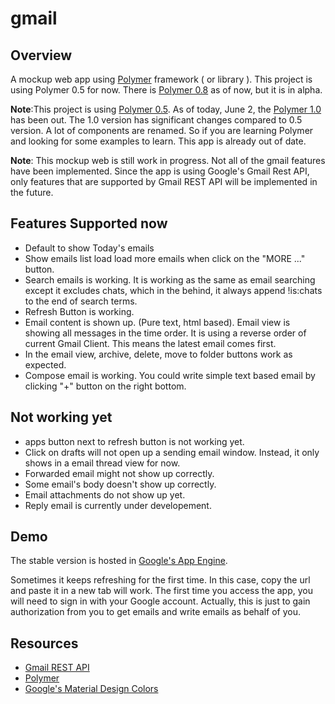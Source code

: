 # gmail

## Overview
A mockup web app using [Polymer](https://www.polymer-project.org/0.5/) framework ( or library ). This project is using Polymer 0.5 for now. There is [Polymer 0.8](https://www.polymer-project.org/0.8/) as of now, but it is in alpha. 

**Note**:This project is using [Polymer 0.5](https://www.polymer-project.org/0.5/). As of today, June 2, the [Polymer 1.0](https://www.polymer-project.org/1.0/) has been out. The 1.0 version has significant changes compared to 0.5 version. A lot of components are renamed. So if you are learning Polymer and looking for some examples to learn. This app is already out of date. 


**Note**: This mockup web is still work in progress. Not all of the gmail features have been implemented. Since the app is using Google's Gmail Rest API, only features that are supported by Gmail REST API will be implemented in the future. 

## Features Supported now
* Default to show Today's emails
* Show emails list load load more emails when click on the "MORE ..." button.
* Search emails is working. It is working as the same as email searching except it excludes chats, which in the behind, it always append !is:chats to the end of search terms.
* Refresh Button is working.
* Email content is shown up. (Pure text, html based). Email view is showing all messages in the time order. It is using a reverse order of current Gmail Client. This means the latest email comes first.
* In the email view, archive, delete, move to folder buttons work as expected.
* Compose email is working. You could write simple text based email by clicking "+" button on the right bottom.

## Not working yet
* apps button next to refresh button is not working yet.
* Click on drafts will not open up a sending email window. Instead, it only shows in a email thread view for now.
* Forwarded email might not show up correctly.
* Some email's body doesn't show up correctly.
* Email attachments do not show up yet.
* Reply email is currently under developement.

## Demo
The stable version is hosted in [Google's App Engine](https://gmail-polymer.appspot.com/).

Sometimes it keeps refreshing for the first time. In this case, copy the url and paste it in a new tab will work.
The first time you access the app, you will need to sign in with your Google account. Actually, this is just to gain authorization from you to get emails and write emails as behalf of you.


## Resources 
* [Gmail REST API](https://developers.google.com/gmail/api/)
* [Polymer](https://www.polymer-project.org/0.5/)
* [Google's Material Design Colors](http://www.google.com/design/spec/style/color.html)

